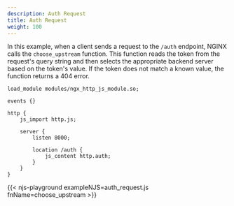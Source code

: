 ```yaml
---
description: Auth Request
title: Auth Request
weight: 100
---
```


In this example, when a client sends a request to the `/auth` endpoint, NGINX calls the `choose_upstream` function. This function reads the token from the request's query string and then selects the appropriate backend server based on the token's value. If the token does not match a known value, the function returns a 404 error.

```nginx
load_module modules/ngx_http_js_module.so;

events {}

http {
    js_import http.js;

    server {
        listen 8000;

        location /auth {
            js_content http.auth;
        }
    }
}
```


{{< njs-playground exampleNJS=auth_request.js fnName=choose_upstream >}}